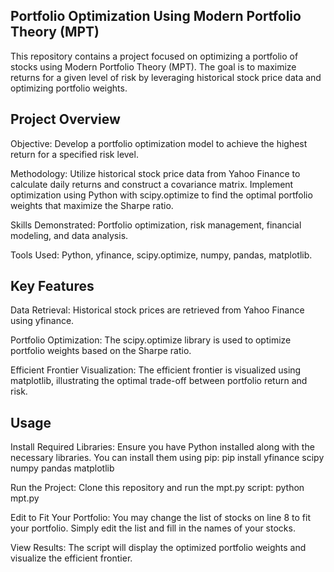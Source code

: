## Portfolio Optimization Using Modern Portfolio Theory (MPT)
This repository contains a project focused on optimizing a portfolio of stocks using Modern Portfolio Theory (MPT). The goal is to maximize returns for a given level of risk by leveraging historical stock price data and optimizing portfolio weights.

## Project Overview
Objective: Develop a portfolio optimization model to achieve the highest return for a specified risk level.

Methodology: Utilize historical stock price data from Yahoo Finance to calculate daily returns and construct a covariance matrix. Implement optimization using Python with scipy.optimize to find the optimal portfolio weights that maximize the Sharpe ratio.

Skills Demonstrated: Portfolio optimization, risk management, financial modeling, and data analysis.

Tools Used: Python, yfinance, scipy.optimize, numpy, pandas, matplotlib.

## Key Features
Data Retrieval: Historical stock prices are retrieved from Yahoo Finance using yfinance.

Portfolio Optimization: The scipy.optimize library is used to optimize portfolio weights based on the Sharpe ratio.

Efficient Frontier Visualization: The efficient frontier is visualized using matplotlib, illustrating the optimal trade-off between portfolio return and risk.

## Usage
Install Required Libraries:
Ensure you have Python installed along with the necessary libraries. You can install them using pip:
pip install yfinance scipy numpy pandas matplotlib

Run the Project:
Clone this repository and run the mpt.py script:
python mpt.py

Edit to Fit Your Portfolio:
You may change the list of stocks on line 8 to fit your portfolio. Simply edit the list and fill in the names of your stocks.

View Results:
The script will display the optimized portfolio weights and visualize the efficient frontier.
